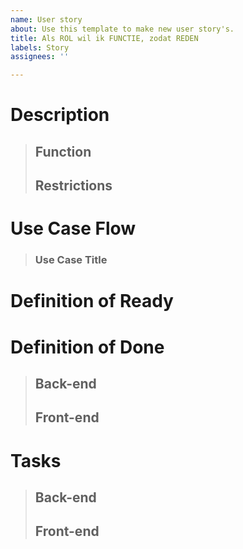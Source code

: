 ```yaml
---
name: User story
about: Use this template to make new user story's.
title: Als ROL wil ik FUNCTIE, zodat REDEN
labels: Story
assignees: ''

---
```


# Description

> ## Function
> ## Restrictions
# Use Case Flow
> ### Use Case Title
# Definition of Ready
# Definition of Done
> ## Back-end
> ## Front-end
# Tasks
> ## Back-end
> ## Front-end
